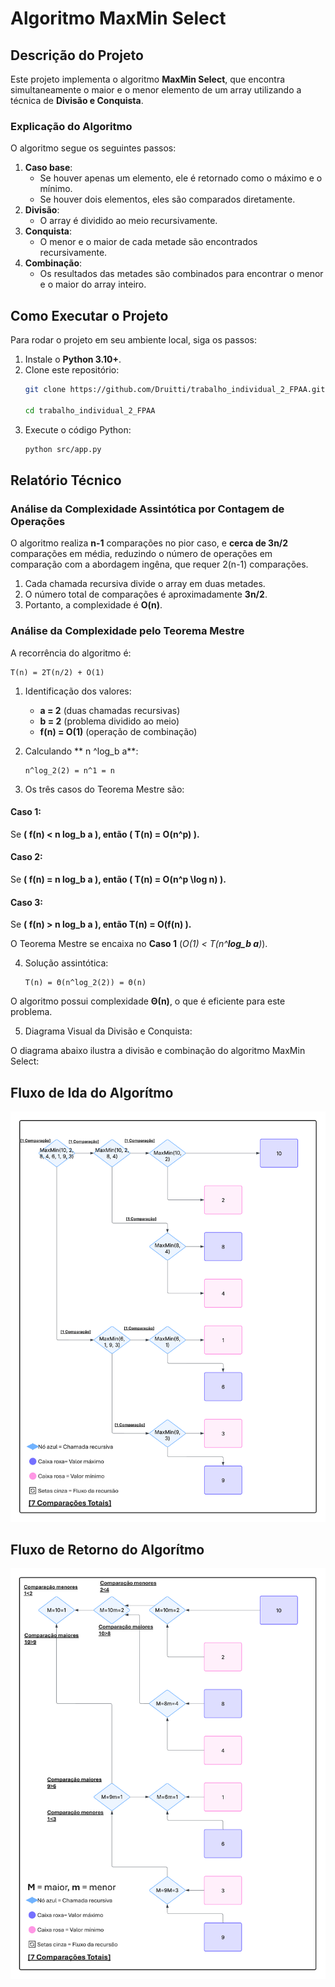 
# Algoritmo MaxMin Select

## Descrição do Projeto
Este projeto implementa o algoritmo **MaxMin Select**, que encontra simultaneamente o maior e o menor elemento de um array utilizando a técnica de **Divisão e Conquista**.

### Explicação do Algoritmo
O algoritmo segue os seguintes passos:
1. **Caso base**:
   - Se houver apenas um elemento, ele é retornado como o máximo e o mínimo.
   - Se houver dois elementos, eles são comparados diretamente.
2. **Divisão**:
   - O array é dividido ao meio recursivamente.
3. **Conquista**:
   - O menor e o maior de cada metade são encontrados recursivamente.
4. **Combinação**:
   - Os resultados das metades são combinados para encontrar o menor e o maior do array inteiro.

## Como Executar o Projeto
Para rodar o projeto em seu ambiente local, siga os passos:
1. Instale o **Python 3.10+**.
2. Clone este repositório:
   ```bash
   git clone https://github.com/Druitti/trabalho_individual_2_FPAA.git

   cd trabalho_individual_2_FPAA
   ```
3. Execute o código Python:
   ```bash
   python src/app.py
   ```

## Relatório Técnico
### Análise da Complexidade Assintótica por Contagem de Operações

O algoritmo realiza **n-1** comparações no pior caso, e **cerca de 3n/2** comparações em média, reduzindo o número de operações em comparação com a abordagem ingêna, que requer 2(n-1) comparações.

1. Cada chamada recursiva divide o array em duas metades.
2. O número total de comparações é aproximadamente **3n/2**.
3. Portanto, a complexidade é **O(n)**.

### Análise da Complexidade pelo Teorema Mestre
A recorrência do algoritmo é:
```
T(n) = 2T(n/2) + O(1)
```

1. Identificação dos valores:
   - **a = 2** (duas chamadas recursivas)
   - **b = 2** (problema dividido ao meio)
   - **f(n) = O(1)** (operação de combinação)

2. Calculando ** n ^log_b a**:
   ```
   n^log_2(2) = n^1 = n
   ```

3. Os três casos do Teorema Mestre são:

#### Caso 1:  
Se **( f(n) < n log_b a ), então ( T(n) = O(n^p) ).**   
#### Caso 2:   
Se **( f(n) = n log_b a ), então ( T(n) = O(n^p \log n) ).**  
#### Caso 3:  
Se **( f(n) > n log_b a ), então  T(n) = O(f(n)  ).**

 O Teorema Mestre se encaixa no **Caso 1** (*O(1) < T(n^**log_b a**)*).


4. Solução assintótica:
   ```
   T(n) = Θ(n^log_2(2)) = Θ(n)
   ```

O algoritmo possui complexidade **Θ(n)**, o que é eficiente para este problema.

5. Diagrama Visual da Divisão e Conquista:

O diagrama abaixo ilustra a divisão e combinação do algoritmo MaxMin Select:



## Fluxo de Ida do Algorítmo
![Diagrama MaxMin](imgs/Diagram_maxmin2.png)

## Fluxo de Retorno do Algorítmo
![Diagrama MaxMin](imgs/Diagram_maxmin_return.png)


